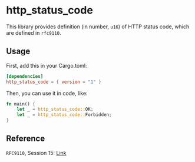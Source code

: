 # http_status_code

This library provides definition (in number, `u16`) of HTTP status code, which are defined in `rfc9110`.

## Usage
First, add this in your Cargo.toml:
```toml
[dependencies]
http_status_code = { version = "1" }
```

Then, you can use it in code, like:
```rust
fn main() {
    let _ = http_status_code::OK;
    let _ = http_status_code::Forbidden;
}
```

## Reference
`RFC9110`, Session 15: [Link](https://www.rfc-editor.org/rfc/rfc9110#name-status-codes)
